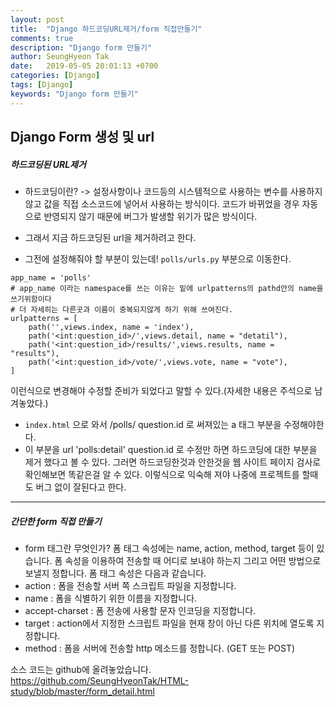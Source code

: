 ```yaml
---
layout: post
title:  "Django 하드코딩URL제거/form 직접만들기"
comments: true
description: "Django form 만들기"
author: SeungHyeon Tak
date:   2019-05-05 20:01:13 +0700
categories: [Django]
tags: [Django]
keywords: "Django form 만들기"
---
```

## Django Form 생성 및 url

##### *하드코딩된 URL제거*

* 하드코딩이란?
-> 설정사항이나 코드등의 시스템적으로 사용하는 변수를 사용하지 않고 값을 직접 소스코드에 넣어서 사용하는 방식이다. 코드가 바뀌었을 경우 자동으로 반영되지 않기 때문에 버그가 발생할 위기가 많은 방식이다.

* 그래서 지금 하드코딩된 url을 제거하려고 한다.

* 그전에 설정해줘야 할 부분이 있는데!
`polls/urls.py` 부분으로 이동한다.

```
app_name = 'polls'
# app_name 이라는 namespace를 쓰는 이유는 밑에 urlpatterns의 pathd안의 name을 쓰기위함이다
# 더 자세히는 다른곳과 이름이 중복되지않게 하기 위해 쓰여진다.
urlpatterns = [
    path('',views.index, name = 'index'),
    path('<int:question_id>/',views.detail, name = "detatil"),
    path('<int:question_id>/results/',views.results, name = "results"),
    path('<int:question_id>/vote/',views.vote, name = "vote"),
]
```

이런식으로 변경해야 수정할 준비가 되었다고 말할 수 있다.(자세한 내용은 주석으로 남겨놓았다.)

* `index.html` 으로 와서 /polls/ question.id 로 써져있는 a 태그 부분을 수정해야한다.
* 이 부분을 url 'polls:detail' question.id 로 수정만 하면 하드코딩에 대한 부분을 제거 했다고 볼 수 있다.
그러면 하드코딩한것과 안한것을 웹 사이트 페이지 검사로 확인해보면 똑같은걸 알 수 있다.
이렇식으로 익숙해 져야 나중에 프로젝트를 할때도 버그 없이 잘된다고 한다.

*****

##### *간단한 form 직접 만들기*

* form 태그란 무엇인가?
폼 태그 속성에는 name, action, method, target 등이 있습니다. 폼 속성을 이용하여 전송할 때 어디로 보내야 하는지 그리고 어떤 방법으로 보낼지 정합니다. 폼 태그 속성은 다음과 같습니다.
* action : 폼을 전송할 서버 쪽 스크립트 파일을 지정합니다.
* name : 폼을 식별하기 위한 이름을 지정합니다.
* accept-charset : 폼 전송에 사용할 문자 인코딩을 지정합니다.
* target : action에서 지정한 스크립트 파일을 현재 창이 아닌 다른 위치에 열도록 지정합니다.
* method : 폼을 서버에 전송할 http 메소드를 정합니다. (GET 또는 POST)

소스 코드는 github에 올려놓았습니다.<br>
<https://github.com/SeungHyeonTak/HTML-study/blob/master/form_detail.html>
